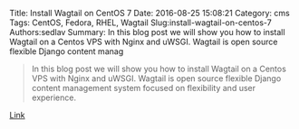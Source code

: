 Title: Install Wagtail on CentOS 7
Date: 2016-08-25 15:08:21
Category: cms
Tags: CentOS, Fedora, RHEL, Wagtail
Slug:install-wagtail-on-centos-7
Authors:sedlav
Summary: In this blog post we will show you how to install Wagtail on a Centos VPS with Nginx and uWSGI. Wagtail is open source flexible Django content manag

> In this blog post we will show you how to install Wagtail on a Centos VPS with Nginx and uWSGI. Wagtail is open source flexible Django content management system focused on flexibility and user experience.

[Link](https://www.rosehosting.com/blog/install-wagtail-on-centos-7/)
